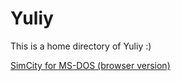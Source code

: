 # Yuliy
This is a home directory of Yuliy :)

[SimCity for MS-DOS (browser version)](http://js-dos.com/games/simcity.exe.html)

